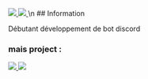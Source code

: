 <a href="https://top.gg/bot/975871008487637092">
  <img src="https://top.gg/api/widget/owner/975871008487637092.svg">
</a>
<a href="https://top.gg/bot/988187367653400586">
  <img src="https://top.gg/api/widget/owner/988187367653400586.svg">
</a>\n
## Information 

Débutant développement de bot discord

### mais project : 
<a href="https://top.gg/bot/988187367653400586">
  <img src="https://top.gg/api/widget/988187367653400586.svg">
</a>

<a href="https://top.gg/bot/975871008487637092">
  <img src="https://top.gg/api/widget/975871008487637092.svg">
</a>
<!--
**HOHOTUTECALME/hohotutecalme** is a ✨ _special_ ✨ repository because its `README.md` (this file) appears on your GitHub profile.

Here are some ideas to get you started:

- 🔭 I’m currently working on ...
- 🌱 I’m currently learning ...
- 👯 I’m looking to collaborate on ...
- 🤔 I’m looking for help with ...
- 💬 Ask me about ...
- 📫 How to reach me: ...
- 😄 Pronouns: ...
- ⚡ Fun fact: ...
-->
